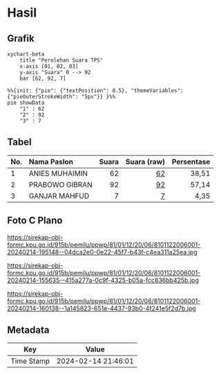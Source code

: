 # Hasil

## Grafik

```mermaid
xychart-beta
    title "Perolehan Suara TPS"
    x-axis [01, 02, 03]
    y-axis "Suara" 0 --> 92
    bar [62, 92, 7]
```

```mermaid
%%{init: {"pie": {"textPosition": 0.5}, "themeVariables": {"pieOuterStrokeWidth": "5px"}} }%%
pie showData
    "1" : 62
    "2" : 92
    "3" : 7
```

## Tabel

| No. | Nama Paslon    | Suara | Suara (raw) | Persentase |
|:--- |:-------------- | -----:| -----------:| ----------:|
| 1   | ANIES MUHAIMIN | 62    | [62][p-1]   | 38,51      |
| 2   | PRABOWO GIBRAN | 92    | [92][p-2]   | 57,14      |
| 3   | GANJAR MAHFUD  | 7     | [7][p-3]    | 4,35       |


[p-1]: https://github.com/gigit-pemilu/pemilu-2024-81-maluku/blob/main/pilpres/hitung-suara/sub/81-maluku/sub/01-maluku-tengah/sub/12-saparua/sub/2006-kulur/sub/001-tps/sub/paslon-1.txt
[p-2]: https://github.com/gigit-pemilu/pemilu-2024-81-maluku/blob/main/pilpres/hitung-suara/sub/81-maluku/sub/01-maluku-tengah/sub/12-saparua/sub/2006-kulur/sub/001-tps/sub/paslon-2.txt
[p-3]: https://github.com/gigit-pemilu/pemilu-2024-81-maluku/blob/main/pilpres/hitung-suara/sub/81-maluku/sub/01-maluku-tengah/sub/12-saparua/sub/2006-kulur/sub/001-tps/sub/paslon-3.txt

## Foto C Plano

https://sirekap-obj-formc.kpu.go.id/915b/pemilu/ppwp/81/01/12/20/06/8101122006001-20240214-195148--04dca2e0-0e22-45f7-b43f-c4ea311a25ea.jpg

https://sirekap-obj-formc.kpu.go.id/915b/pemilu/ppwp/81/01/12/20/06/8101122006001-20240214-155635--415a277a-0c9f-4325-b05a-fcc836bb425b.jpg

https://sirekap-obj-formc.kpu.go.id/915b/pemilu/ppwp/81/01/12/20/06/8101122006001-20240214-160138--1a145823-651e-4437-93b0-4f241e5f2d7b.jpg


## Metadata

| Key        | Value               |
| ---------- | ------------------- |
| Time Stamp | 2024-02-14 21:46:01 |



